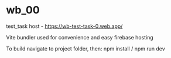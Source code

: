# wb_00
test_task
host - https://wb-test-task-0.web.app/

Vite bundler used for convenience and easy firebase hosting

To build navigate to project folder, then: 
npm install / npm run dev